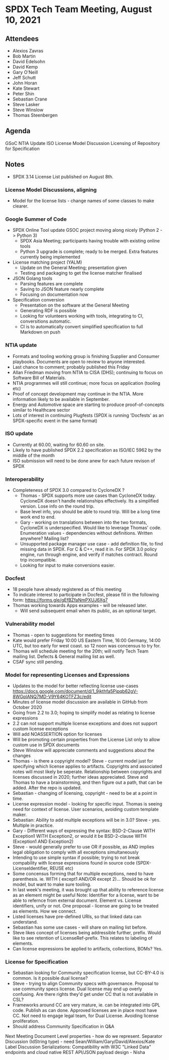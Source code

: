 # SPDX Tech Team Meeting,   August 10, 2021

## Attendees

* Alexios Zavras
* Bob Martin
* David Edelsohn
* David Kemp
* Gary O'Neill
* Jeff Schutt
* John Horan
* Kate Stewart
* Peter Shin
* Sebastian Crane
* Steve Lasker
* Steve Winslow
* Thomas Steenbergen


## Agenda

GSoC
NTIA Update
ISO
License Model Discussion
Licensing of Repository for Specification

## Notes

* SPDX 3.14 License List published on  August 8th.

### License Model Discussions,   aligning
* Model for the license lists - change names of some classes to make clearer.

### Google Summer of Code
* SPDX Online Tool update GSOC project moving along nicely (Python 2 -> Python 3)
  * SPDX Asia Meeting; participants having trouble with existing online tools
  * Python 3 upgrade is complete; ready to be merged. Extra features currently being implemented
* License matching project (YALM)
  * Update on the General Meeting; presentation given
  * Testing and packaging to get the license matcher finalised
* JSON Golang tools
  * Parsing features are complete
  * Saving to JSON feature nearly complete
  * Focusing on documentation now
* Specification conversion
  * Presentation on the software at the General Meeting
  * Generating RDF is possible
  * Looking for volunteers working with tools,   integrating to CI,  conversitions automatic.
  * CI is to automatically convert simplified specification to full Markdown on push

### NTIA update
  * Formats and tooling working group is finishing Supplier and Consumer playbooks. Documents are open to review to anyone interested.
  * Last chance to comment; probably published this Friday
  * Allan Friedman moving from NTIA to CISA (DHS); continuing to focus on Software Bill of Materials.
  * NTIA programmes will still continue; more focus on application (tooling etc)
  * Proof of concept development may continue in the NTIA. More information likely to be available in September.
  * Energy and Automotive space are starting to produce proof-of-concepts similar to Healthcare sector
  * Lots of interest in continuing Plugfests (SPDX is running 'Docfests' as an SPDX-specific event in the same format)

### ISO update
* Currently at 60.00, waiting for 60.60 on site.
* Likely to have published SPDX 2.2 specification as ISO/IEC 5962 by the middle of the month
* ISO submission will need to be done anew for each future revison of SPDX

### Interoperability
* Completeness of SPDX 3.0 compared to CycloneDX ?
  * Thomas - SPDX supports more use cases than CycloneDX today.  CycloneDX doesn't handle relationships effectively.  Its a simplified version.   Lose info on the round trip.
  * Base level info, you should be able to round trip.    Will be a long time work end to end.
  * Gary - working on translations between into the two formats,  CycloneDX is underspecified.  Would like to leverage Thomas' code.    Enumeration values - dependencies without definitions.  Written anywhere?  Mailing list?
  * Unsupported package manager use case - add definition file, to find missing data in SPDX.   For C & C++,   read it in.   For SPDX 3.0 policy engine,  run through engine, and verify if matches contract.   Round trip incompatible.
  * Looking for input to make conversions easier.

### Docfest
* 18 people have already registered as of this meeting
* To indicate interest to participate in Docfest, please fill in the following form:
https://forms.gle/gEfBZfaNmPXUJ6Xg7
* Thomas working towards Apps examples - will be released later.
    * Will send subsequent email when its public, as an optional target.

### Vulnerability model
* Thomas - open to suggestions for meeting times
* Kate would prefer Friday 10:00 US Eastern Time, 16:00 Germany, 14:00 UTC,  but too early for west coast.   so 12 noon was concensus to try for.
* Thomas will schedule meeting for the 20th; will notify Tech Team mailing list.   Defects & General mailing list as well.
* CSAF sync still pending.

### Model for representing Licenses and Expressions
* Updates to the model for better reflecting license use-cases
https://docs.google.com/document/d/1_9jkthfa5Pjpqb62gV-8WGplANQ7MD-V9Y64KOTFZ3c/edit
* Minutes of license model discussion are available in GitHub from October 2020
* Going from 2.2 to 3.0; hoping to simplify model as relating to license expressions
* 2.2 can not support multiple license exceptions and does not support custom license exceptions
* Will add NOASSERTION option for licenses
* Will be promoting certain properties from the License List only to allow custom use in SPDX documents
* Steve Winslow will appreciate comments and suggestions about the changes
* Thomas - is there a copyright model? Steve - current model just for specifying which license applies to artifacts. Copyrights and associated notes will most likely be seperate.  Relationship between copyrights and licenses discussed in 2020; further ideas appreciated.   Steve and  Thomas to have a brainstorming, and then figure out a path, that can be added.   After the repo is updated.
* Sebastian - changing of licensing, copyright -  need to be at a point in time.
* License expression model - looking for specific input.   Thomas is seeing need for context of license.    User scenarios,  avoiding custom template maker.
* Sebastian:  Ability to add multiple exceptions will be in 3.0?   Steve - yes.   Multiple in practice.
* Gary - Different ways of expressing the syntax: BSD-2-Clause WITH Exception1 WITH Exception2, or would it be BSD-2-clause WITH (Exception1 AND Exception2)
* Steve - would generally prefer to use OR if possible, as AND implies legal obligation to comply with all exceptions simultaneously
* Intending to use simple syntax if possible; trying to not break compability with license expressions found in source code (SPDX-LicenseIdentifier, REUSE etc)
* Some concensus forming that  for multiple exceptions, need to have parenthesis.   ie.  WITH ( except1 AND/OR except 2)...    Should be ok for model,  but want to make sure tooling.
* In last week's meeting, it was brought up that ability to reference license as an element might be useful
Note:  Identifier for a license,  want to be able to refernce from external document.   Element vs. License identifiers,  unify or not.   One proposal - license are going to be treated as elements.    How we connect.
* Listed licenses have pre-defined URIs,  so that linked data can understand.
* Sebastian has some use cases - will share on mailing list before.
* Steve likes concept of licenses being addressible further,  prefix.   Would like to see retention of LicenseRef-prefix.  This relates to labeling of elements.
* Can license expressions be applied to artifacts, collections, BOMs?  Yes.

### License for Specification
* Sebastian looking for Community specification license, but CC-BY-4.0 is common.    Is it possible dual license?
* Steve - trying to align Community specs with governance.   Proposal to use community specs license.   Dual license may end up overly confusing.   Are there rights they'd get under CC that is not available in CSL?
* Frameworks around CC are very mature,  ie. can be integrated into GPL code.  Publish as can done.  Approved licenses are in place most have CC.  Not need to engage legal team, for Dual License.    Avoiding license proliferation.
* Should address Community Specification in Q&A


Next Meeting
Document Level properties - how do we represent.
Separator Discussion (IdString type) - need Sean/William/Gary/David/Alexios/Kate
Label Discussion
Serializations: Compatibility with W3C "Linked Data" endpoints and cloud native REST API/JSON payload design - Nisha
